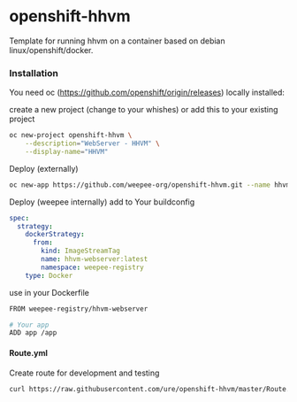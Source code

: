 # openshift-hhvm

Template for running hhvm on a container based on debian linux/openshift/docker.

### Installation

You need oc (https://github.com/openshift/origin/releases) locally installed:

create a new project (change to your whishes) or add this to your existing project

```sh
oc new-project openshift-hhvm \
    --description="WebServer - HHVM" \
    --display-name="HHVM"
```

Deploy (externally)

```sh
oc new-app https://github.com/weepee-org/openshift-hhvm.git --name hhvm
```

Deploy (weepee internally)
add to Your buildconfig
```yaml
spec:
  strategy:
    dockerStrategy:
      from:
        kind: ImageStreamTag
        name: hhvm-webserver:latest
        namespace: weepee-registry
    type: Docker
```
use in your Dockerfile
```sh
FROM weepee-registry/hhvm-webserver

# Your app
ADD app /app
```

#### Route.yml

Create route for development and testing

```sh
curl https://raw.githubusercontent.com/ure/openshift-hhvm/master/Route.yaml | oc create -f -
```
